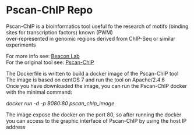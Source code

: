 # Pscan-ChIP Repo

Pscan-ChIP is a bioinformatics tool useful fo the research of motifs (binding sites for transcription factors) known (PWM)       
over-represented in genomic regions derived from ChIP-Seq or similar experiments     

For more info see: [Beacon Lab](http://159.149.160.56/beacon/)     
For the original tool see: [Pscan-ChIP](http://159.149.160.88/pscan_chip_dev/)   

The Dockerfile is written to build a docker image of the Pscan-ChIP tool    
The image is based on centOS 7 and run the tool on Apache/2.4.6    
Once you have downloaded the image, you can run the Pscan-ChIP docker with the minimal command:

*docker run -d -p 8080:80 pscan_chip_image*

The image expose the docker on the port 80, so after running the docker you can access to the graphic interface of Pscan-ChIP by using the host IP address
